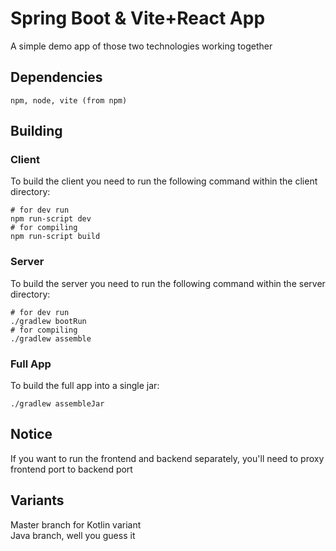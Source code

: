 # Spring Boot & Vite+React App

A simple demo app of those two technologies working together

## Dependencies
```console
npm, node, vite (from npm)
```

## Building
### Client
To build the client you need to run the following command within the client directory:
```console
# for dev run
npm run-script dev
# for compiling
npm run-script build
```
### Server
To build the server you need to run the following command within the server directory:
```console
# for dev run
./gradlew bootRun
# for compiling
./gradlew assemble
```
### Full App
To build the full app into a single jar:
```console
./gradlew assembleJar
```

## Notice
If you want to run the frontend and backend separately, you'll need to proxy frontend port to backend port

## Variants
Master branch for Kotlin variant
<br>
Java branch, well you guess it

